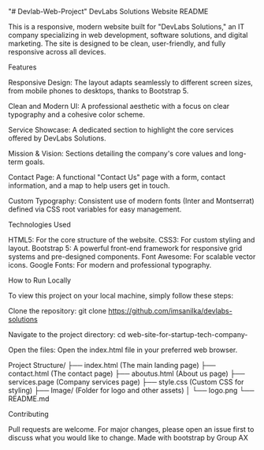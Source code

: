 "# Devlab-Web-Project" 
 DevLabs Solutions Website README

This is a responsive, modern website built for "DevLabs Solutions," an IT company specializing in web development, software solutions, and digital marketing. The site is designed to be clean, user-friendly, and fully responsive across all devices. 

Features

Responsive Design: The layout adapts seamlessly to different screen sizes, from    mobile phones to desktops, thanks to Bootstrap 5.

Clean and Modern UI: A professional aesthetic with a focus on clear typography and a cohesive color scheme.

Service Showcase: A dedicated section to highlight the core services offered by DevLabs Solutions.

Mission & Vision: Sections detailing the company's core values and long-term goals.

Contact Page: A functional "Contact Us" page with a form, contact information, and a map to help users get in touch.

Custom Typography: Consistent use of modern fonts (Inter and Montserrat) defined via CSS root variables for easy management.

Technologies Used

HTML5: For the core structure of the website.
CSS3: For custom styling and layout.
Bootstrap 5: A powerful front-end framework for responsive grid systems and pre-designed components.
Font Awesome: For scalable vector icons.
Google Fonts: For modern and professional typography.

How to Run Locally

To view this project on your local machine, simply follow these steps:

Clone the repository: git clone https://github.com/imsanilka/devlabs-solutions

Navigate to the project directory: cd web-site-for-startup-tech-company-

Open the files: Open the index.html file in your preferred web browser.

Project Structure/
├── index.html        (The main landing page)
├── contact.html      (The contact page)
├── aboutus.html      (About us page)
├── services.page     (Company services page)
├── style.css         (Custom CSS for styling)
├── Image/            (Folder for logo and other assets)
│   └── logo.png
└── README.md


Contributing

Pull requests are welcome. For major changes, please open an issue first to discuss what you would like to change.
Made with bootstrap by Group AX



